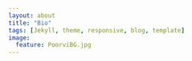 ```yaml
---
layout: about
title: "Bio"
tags: [Jekyll, theme, responsive, blog, template]
image:
  feature: PoorviBG.jpg
---
```

